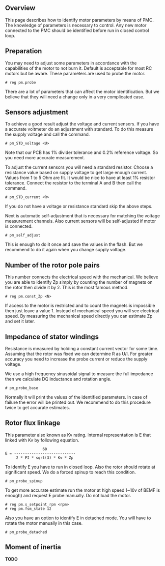 ## Overview

This page describes how to identify motor parameters by means of PMC. The
knowledge of parameters is necessary to control. Any new motor connected to the
PMC should be identified before run in closed control loop.

## Preparation

You may need to adjust some parameters in accordance with the capabilities of
the motor to not burn it. Default is acceptable for most RC motors but be
aware. These parameters are used to probe the motor.

	# reg pm.probe

There are a lot of parameters that can affect the motor identification. But we
believe that they will need a change only in a very complicated case.

## Sensors adjustment

To achieve a good result adjust the voltage and current sensors. If you have a
accurate voltmeter do an adjustment with standard. To do this measure the
supply voltage and call the command.

	# pm_STD_voltage <U>

Note that our PCB has 1% divider tolerance and 0.2% reference voltage. So you
need more accurate measurement.

To adjust the current sensors you will need a standard resistor. Choose a
resistance value based on supply voltage to get large enough current. Values
from 1 to 5 Ohm are fit. It would be nice to have at least 1% resistor
tolerance.  Connect the resistor to the terminal A and B then call the
command.

	# pm_STD_current <R>

If you do not have a voltage or resistance standard skip the above steps.

Next is automatic self-adjustment that is necessary for matching the voltage
measurement channels. Also current sensors will be self-adjusted if motor is
connected.

	# pm_self_adjust

This is enough to do it once and save the values in the flash. But we recommend
to do it again when you change supply voltage.

## Number of the rotor pole pairs

This number connects the electrical speed with the mechanical. We believe you
are able to identify Zp simply by counting the number of magnets on the rotor
then divide it by 2. This is the most famous method.

	# reg pm.const_Zp <N>

If access to the motor is restricted and to count the magnets is impossible
then just leave a value 1. Instead of mechanical speed you will see electrical
speed. By measuring the mechanical speed directly you can estimate Zp and set
it later.

## Impedance of stator windings

Resistance is measured by holding a constant current vector for some time.
Assuming that the rotor was fixed we can determine R as U/I. For greater
accuracy you need to increase the probe current or reduce the supply voltage.

We use a high frequency sinusoidal signal to measure the full impedance then we
calculate DQ inductance and rotation angle.

	# pm_probe_base

Normally it will print the values of the identified parameters. In case of
failure the error will be printed out. We recommend to do this procedure twice
to get accurate estimates.

## Rotor flux linkage

This parameter also known as Kv rating. Internal representation is E that
linked with Kv by following equation.

	                 60
	E = ----------------------------
	     2 * PI * sqrt(3) * Kv * Zp

To identify E you have to run in closed loop. Also the rotor should rotate at
significant speed. We do a forced spinup to reach this condition.

	# pm_probe_spinup

To get more accurate estimate run the motor at high speed (~10v of BEMF is
enough) and request E probe manually. Do not load the motor.

	# reg pm.s_setpoint_rpm <rpm>
	# reg pm.fsm_state 12

Also you have an option to identify E in detached mode. You will have to rotate
the motor manually in this case.

	# pm_probe_detached

## Moment of inertia

**TODO**

